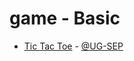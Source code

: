 # game - Basic
  - [Tic Tac Toe](https://github.com/UG-SEP/tic-tac-toe) - [@UG-SEP](https://github.com/UG-SEP)
